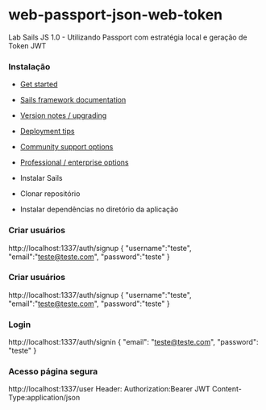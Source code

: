 # web-passport-json-web-token

Lab Sails JS 1.0 - Utilizando Passport com estratégia local e geração de Token JWT



### Instalação

+ [Get started](https://sailsjs.com/get-started)
+ [Sails framework documentation](https://sailsjs.com/documentation)
+ [Version notes / upgrading](https://sailsjs.com/documentation/upgrading)
+ [Deployment tips](https://sailsjs.com/documentation/concepts/deployment)
+ [Community support options](https://sailsjs.com/support)
+ [Professional / enterprise options](https://sailsjs.com/enterprise)

+ Instalar Sails
+ Clonar repositório
+ Instalar dependências no diretório da aplicação

### Criar usuários
http://localhost:1337/auth/signup
{
 "username":"teste",
 "email":"teste@teste.com",
 "password":"teste"
}


### Criar usuários
http://localhost:1337/auth/signup
{
 "username":"teste",
 "email":"teste@teste.com",
 "password":"teste"
}

### Login
http://localhost:1337/auth/signin
{
  "email": "teste@teste.com",
  "password": "teste"
}

### Acesso página segura
http://localhost:1337/user
Header: Authorization:Bearer JWT
Content-Type:application/json